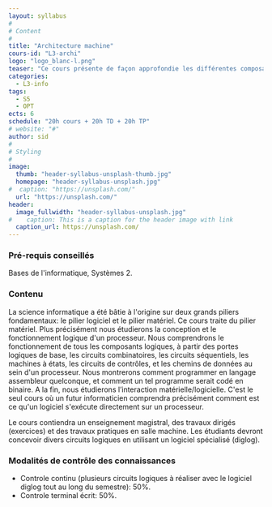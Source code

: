 ```yaml
---
layout: syllabus
#
# Content
#
title: "Architecture machine"
cours-id: "L3-archi"
logo: "logo_blanc-l.png"
teaser: "Ce cours présente de façon approfondie les différentes composants des architectures d'ordinateurs, depuis les portes logiques jusqu'au niveau du processeur. Nous apprendrons comment concevoir un processeur simple, et comment le programmer au niveau assembleur et binaire. Nous montrerons aussi comment des décisions architecturales peuvent influencer sur les performances."
categories:
  - L3-info
tags:
  - S5
  - OPT
ects: 6
schedule: "20h cours + 20h TD + 20h TP"
# website: "#"
author: sid
#
# Styling
#
image:
  thumb: "header-syllabus-unsplash-thumb.jpg"
  homepage: "header-syllabus-unsplash.jpg"
#  caption: "https://unsplash.com/"
  url: "https://unsplash.com/"
header:
  image_fullwidth: "header-syllabus-unsplash.jpg"
#    caption: This is a caption for the header image with link
  caption_url: https://unsplash.com/
---
```


### Pré-requis conseillés

Bases de l'informatique, Systèmes 2.

### Contenu

La science informatique a été bâtie à l'origine sur deux grands piliers fondamentaux: le pilier logiciel et le pilier matériel. Ce cours traite du pilier matériel. Plus précisément nous étudierons  la conception et le fonctionnement logique d'un processeur. Nous comprendrons le fonctionnement de tous les composants logiques, à partir des portes logiques de base,  les circuits combinatoires, les circuits séquentiels, les machines à états, les circuits de contrôles, et les chemins de données au sein d'un processeur. Nous montrerons comment programmer en langage assembleur quelconque, et comment un tel programme serait codé en binaire. A la fin, nous étudierons l’interaction matérielle/logicielle. C'est le seul cours où un futur informaticien comprendra précisément comment est ce qu'un logiciel s'exécute directement sur un processeur.

Le cours contiendra un enseignement magistral, des travaux dirigés (exercices) et des travaux pratiques en salle machine. Les étudiants devront concevoir divers circuits logiques en utilisant un logiciel spécialisé (diglog).

###  Modalités de contrôle des connaissances ###

- Controle continu (plusieurs circuits logiques à réaliser avec le logiciel diglog tout au long du semestre): 50%.
- Controle terminal écrit: 50%.
